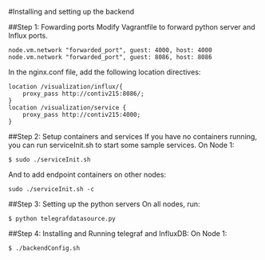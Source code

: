 #Installing and setting up the backend

##Step 1: Fowarding ports
Modify Vagrantfile to forward python server and Influx ports.
```
node.vm.network "forwarded_port", guest: 4000, host: 4000
node.vm.network "forwarded_port", guest: 8086, host: 8086
```
In the nginx.conf file, add the following location directives:
```
location /visualization/influx/{
    proxy_pass http://contiv215:8086/;
}
location /visualization/service {
    proxy_pass http://contiv215:4000;
}
```

##Step 2: Setup containers and services
If you have no containers running, you can run serviceInit.sh to start some sample services.
On Node 1:
```
$ sudo ./serviceInit.sh
```
And to add endpoint containers on other nodes:
```
sudo ./serviceInit.sh -c
```

##Step 3: Setting up the python servers
On all nodes, run:
```
$ python telegrafdatasource.py
```

##Step 4: Installing and Running telegraf and InfluxDB:
On Node 1:
```
$ ./backendConfig.sh
```
